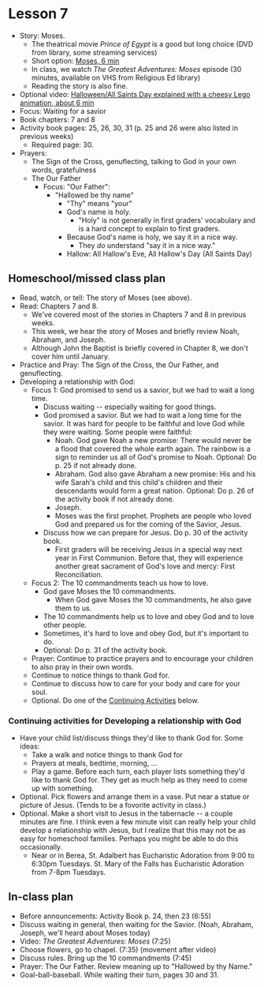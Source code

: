 # Lesson 7
- Story: Moses.  
  - The theatrical movie *Prince of Egypt* is a good but long choice (DVD from library, some streaming services)
  - Short option: [Moses, 6 min](https://www.youtube.com/watch?v=rzcYLCYItuc)
  - In class, we watch *The Greatest Adventures: Moses* episode (30 minutes, available on VHS from Religious Ed library)
  - Reading the story is also fine.
- Optional video: [Halloween/All Saints Day explained with a cheesy Lego animation, about 6 min](https://www.youtube.com/watch?v=Oy66_pgeORA)
- Focus: Waiting for a savior
- Book chapters: 7 and 8
- Activity book pages: 25, 26, 30, 31 (p. 25 and 26 were also listed in previous weeks)
  - Required page: 30.
- Prayers:
  - The Sign of the Cross, genuflecting, talking to God in your own words, gratefulness
  - The Our Father
    - Focus: "Our Father":   
      - "Hallowed be thy name"
        - "Thy" means "your"
        - God's name is holy.
           - "Holy" is not generally in first graders' vocabulary and is a hard concept to explain to first graders.
        - Because God's name is holy, we say it in a nice way.
          - They *do* understand "say it in a nice way."
        - Hallow: All Hallow's Eve, All Hallow's Day (All Saints Day)
  
## Homeschool/missed class plan
- Read, watch, or tell: The story of Moses (see above). 
- Read: Chapters 7 and 8.
  - We've covered most of the stories in Chapters 7 and 8 in previous weeks.
  - This week, we hear the story of Moses and briefly review Noah, Abraham, and Joseph.
  - Although John the Baptist is briefly covered in Chapter 8, we don't cover him until January.
- Practice and Pray: The Sign of the Cross, the Our Father, and genuflecting.
- Developing a relationship with God:
  - Focus 1: God promised to send us a savior, but we had to wait a long time.
    - Discuss waiting -- especially waiting for good things.
    - God promised a savior.  But we had to wait a long time for the savior.  It was hard for people to be faithful and love God while they were waiting.  Some people were faithful:
      - Noah.  God gave Noah a new promise: There would never be a flood that covered the whole earth again.  The rainbow is a sign to reminder us all of God's promise to Noah.  Optional: Do p. 25 if not already done.
      - Abraham.  God also gave Abraham a new promise: His and his wife Sarah's child and this child's children and their descendants would form a great nation.  Optional: Do p. 26 of the activity book if not already done.
      - Joseph.
      - Moses was the first prophet.  Prophets are people who loved God and prepared us for the coming of the Savior, Jesus.
    - Discuss how we can prepare for Jesus.  Do p. 30 of the activity book.
      - First graders will be receiving Jesus in a special way next year in First Communion.  Before that, they will experience another great sacrament of God's love and mercy: First Reconciliation.
  - Focus 2: The 10 commandments teach us how to love.
    - God gave Moses the 10 commandments.  
      - When God gave Moses the 10 commandments, he also gave them to us.  
    - The 10 commandments help us to love and obey God and to love other people.
    - Sometimes, it's hard to love and obey God, but it's important to do.
    - Optional: Do p. 31 of the activity book.
  - Prayer: Continue to practice prayers and to encourage your children to also pray in their own words.
  - Continue to notice things to thank God for.    
  - Continue to discuss how to care for your body and care for your soul.  
  - Optional.  Do one of the [Continuing Activities](#ContinuingActivities) below. 
  
### <a name="ContinuingActivities"> Continuing activities for Developing a relationship with God </a>
- Have your child list/discuss things they'd like to thank God for.  Some ideas:
    - Take a walk and notice things to thank God for
    - Prayers at meals, bedtime, morning, ...
    - Play a game.  Before each turn, each player lists something they'd like to thank God for.  They get as much help as they need to come up with something.
 - Optional. Pick flowers and arrange them in a vase.  Put near a statue or picture of Jesus.  (Tends to be a fovorite activity in class.)
 - Optional. Make a short visit to Jesus in the tabernacle -- a couple minutes are fine.  I think even a few minute visit can really help your child develop a relationship with Jesus, but I realize that this may not be as easy for homeschool families.  Perhaps you might be able to do this occasionally.  
    - Near or in Berea, St. Adalbert has Eucharistic Adoration from 9:00 to 6:30pm Tuesdays.  St. Mary of the Falls has Eucharistic Adoration from 7-8pm Tuesdays.  
    
## In-class plan  
- Before announcements: Activity Book p. 24, then 23 (6:55)
- Discuss waiting in general, then waiting for the Savior. (Noah, Abraham, Joseph, we'll heard about Moses today)
- Video: *The Greatest Adventures: Moses* (7:25)
- Choose flowers, go to chapel. (7:35) (movement after video)
- Discuss rules.  Bring up the 10 commandments (7:45)
- Prayer: The Our Father.  Review meaning up to "Hallowed by thy Name."
- Goal-ball-baseball.  While waiting their turn, pages 30 and 31.